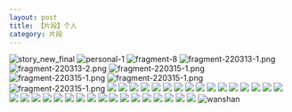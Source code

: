 ```yaml
---
layout: post
title: 【片段】个人
category: 片段
---
```

![story_new_final](http://rbwl8nwm4.hd-bkt.clouddn.com/img/story_new_final_0322.png)
![personal-1](http://rbwl8nwm4.hd-bkt.clouddn.com/img/personal-1.png)
![fragment-8](http://rbwl8nwm4.hd-bkt.clouddn.com/img/fragment-8.jpg)
![fragment-220313-1.png](http://rbwl8nwm4.hd-bkt.clouddn.com/img/fragment-220313-1.png)
![fragment-220313-2.png](http://rbwl8nwm4.hd-bkt.clouddn.com/img/fragment-220313-2.png)
![fragment-220315-1.png](http://rbwl8nwm4.hd-bkt.clouddn.com/img/fragment-220315-1.png)
![fragment-220315-1.png](http://rbwl8nwm4.hd-bkt.clouddn.com/img/fragment-220321-1.png)
![fragment-220315-1.png](http://rbwl8nwm4.hd-bkt.clouddn.com/img/fragment-220321-2.png)
![fragment-220315-1.png](http://rbwl8nwm4.hd-bkt.clouddn.com/img/fragment-220321-3.png)
![](http://rbwl8nwm4.hd-bkt.clouddn.com/img/fragment-220322-1.png)
![](http://rbwl8nwm4.hd-bkt.clouddn.com/img/fragment-220322-2.png)
![](http://rbwl8nwm4.hd-bkt.clouddn.com/img/fragment-220322-3.png)
![](http://rbwl8nwm4.hd-bkt.clouddn.com/img/fragment-220322-4.png)
![](http://rbwl8nwm4.hd-bkt.clouddn.com/img/fragment-220322-5.png)
![](http://rbwl8nwm4.hd-bkt.clouddn.com/img/fragment-220324-1.png)
![](http://rbwl8nwm4.hd-bkt.clouddn.com/img/pel-220324-2.png)
![](http://rbwl8nwm4.hd-bkt.clouddn.com/img/pel-220326-9.png)
![](http://rbwl8nwm4.hd-bkt.clouddn.com/img/fragment-220327-1.png)
![](http://rbwl8nwm4.hd-bkt.clouddn.com/img/fragment-220329-1.png)
![](http://rbwl8nwm4.hd-bkt.clouddn.com/img/fragment-220329-2.png)
![](http://rbwl8nwm4.hd-bkt.clouddn.com/img/fragment-220329-3.png)
![](http://rbwl8nwm4.hd-bkt.clouddn.com/img/fragment-220402-1.png)
![](http://rbwl8nwm4.hd-bkt.clouddn.com/img/fragment-220402-2.png)
![](http://rbwl8nwm4.hd-bkt.clouddn.com/img/fragment-220403-1.png)
![](http://rbwl8nwm4.hd-bkt.clouddn.com/img/fragment-220403-2.png)
![](http://rbwl8nwm4.hd-bkt.clouddn.com/img/fragment-220412-1.png)
![](http://rbwl8nwm4.hd-bkt.clouddn.com/img/fragment-220412-2.png)
![](http://rbwl8nwm4.hd-bkt.clouddn.com/img/fragment-220412-3.png)
![](http://rbwl8nwm4.hd-bkt.clouddn.com/img/fragment-220412-4.png)
![](http://rbwl8nwm4.hd-bkt.clouddn.com/img/fragment-220412-5.png)
![](http://rbwl8nwm4.hd-bkt.clouddn.com/img/win11-active-1.png)
![](http://rbwl8nwm4.hd-bkt.clouddn.com/img/win11-active-2.png)
![](http://rbwl8nwm4.hd-bkt.clouddn.com/img/pel-220324-1.png)
![](http://rbwl8nwm4.hd-bkt.clouddn.com/img/pel-220324-3.png)
![](http://rbwl8nwm4.hd-bkt.clouddn.com/img/pel-220415-16.jpg)
![](http://rbwl8nwm4.hd-bkt.clouddn.com/img/fragment-220417-1.png)
![](http://ran7ztk3m.hd-bkt.clouddn.com/img/fragment-220421-1.png)
![](http://ran7ztk3m.hd-bkt.clouddn.com/img/fragment-220421-2.png)
![](http://ran7ztk3m.hd-bkt.clouddn.com/img/fragment-220422-1.png)
![](http://ran7ztk3m.hd-bkt.clouddn.com/img/fragment-220506-1.jpeg)
![](http://ran7ztk3m.hd-bkt.clouddn.com/img/fragment-220515-1.jpg)
![](http://ran7ztk3m.hd-bkt.clouddn.com/img/fragment-220515-2.jpg)
![wanshan](http://rbwl8nwm4.hd-bkt.clouddn.com/img/wanshan.png)



  



